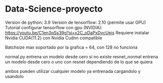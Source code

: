 # Data-Science-proyecto

Version de python: 3.9
Version de tensorflow: 2.10 (permite usar GPU)
Tutorial configurar tensorflow con gpu (NVIDIA): https://youtu.be/C1en3qSs39g?si=x2C_oDaPxDvcUejs
Requiere instalar Nvidia CUDA(11.2) con Nvidia Cudnn compatible



Batchsize max soportado por la grafica = 64, con 128 no funciona


normal.py entrena un modelo desde cero si no existe
resnet_normal entrena un modelo desde cero o uno con resnet dependiendo de lo que se quiera

ambos pueden utilizar cualquier modelo ya entrenada cargandolo y usandolo